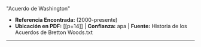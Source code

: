 "Acuerdo de Washington"
- **Referencia Encontrada:** (2000-presente)
- **Ubicación en PDF:** [[p=14]] | **Confianza:** apa | **Fuente:** Historia de los Acuerdos de Bretton Woods.txt
---
